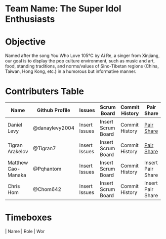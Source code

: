 # Team Name: The Super Idol Enthusiasts

# Objective
Named after the song You Who Love 105°C by Ai Re, a singer from Xinjiang, our goal is to display the pop culture environment, such as music and art, food, standing traditions, and norms/values of Sino-Tibetan regions (China, Taiwan, Hong Kong, etc.)  in a humorous but informative manner. 

# Contributers Table
| Name | Github Profile | Issues | Scrum Board | Commit History | Pair Share | Role |
| - | - | - | - | - | - | - |
| Daniel Levy | @danaylevy2004 | Insert Issues | Insert Scrum Board | Commit History | [Pair Share](https://docs.google.com/document/d/1vTDoN6EwwSgW9PMBTnSQZSWHLS3bLMHj9KLXnAamV6o/edit#) | Scrum Master/Github Admin |
| Tigran Arakelov | @Tigran7 | Insert Issues | Insert Scrum Board | Commit History | [Pair Share](https://docs.google.com/document/d/1vTDoN6EwwSgW9PMBTnSQZSWHLS3bLMHj9KLXnAamV6o/edit#) | Deployment Manager |
| Matthew Cao-Manaka | @Pqhantom | Insert Issues | Insert Scrum Board | Commit History | Insert Pair Share | Primary Designer |
| Chris Hom | @Chom642 | Insert Issues | Insert Scrum Board | Commit History | Insert Pair Share | Technical Officer |
# Timeboxes
| Name | Role | Wor
